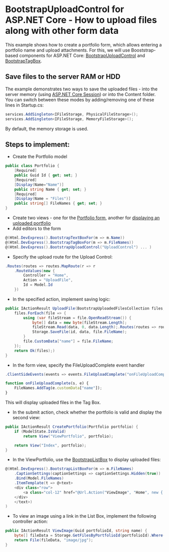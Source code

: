 # BootstrapUploadControl for ASP.NET Core - How to upload files along with other form data
This example shows how to create a portfolio form, which allows entering a portfolio name and upload attachments. For this, we will use Booststrap-based components for ASP.NET Core: [BootstrapUploadControl](https://demos.devexpress.com/aspnetcore-bootstrap/Editors-UploadControl) and [BootstrapTagBox](https://demos.devexpress.com/aspnetcore-bootstrap/Editors-TagBox).

## Save files to the server RAM or HDD
The example demonstrates two ways to save the uploaded files - into the server memory (using [ASP.NET Core Session](https://docs.microsoft.com/en-us/aspnet/core/fundamentals/app-state?tabs=aspnetcore2x)) or into the Content folder. You can switch between these modes by adding/removing one of these lines in Startup.cs:
```csharp
services.AddSingleton<IFileStorage, PhysicalFileStorage>();
services.AddSingleton<IFileStorage, MemoryFileStorage>();
```
By default, the memory storage is used.

## Steps to implement:
* Create the Portfolio model

```csharp
public class Portfolio {
    [Required]
    public Guid Id { get; set; }
    [Required]
    [Display(Name="Name")]
    public string Name { get; set; }
    [Required]
    [Display(Name = "Files")]
    public string[] FileNames { get; set; }
}
```
* Create two views - one for the [Portfolio form](/UploadControlCore/Views/Home/Index.cshtml), another for [displaying an uploaded portfolio](/UploadControlCore/Views/Home/ViewPortfolio.cshtml)
* Add editors to the form

```csharp 
@(Html.DevExpress().BootstrapTextBoxFor(m => m.Name))
@(Html.DevExpress().BootstrapTagBoxFor(m => m.FileNames))
@(Html.DevExpress().BootstrapUploadControl("UploadControl") ... )
```

* Specify the upload route for the Upload Control:

```csharp 
.Routes(routes => routes.MapRoute(r => r
    .RouteValues(new {
        Controller = "Home",
        Action = "UploadFile",
        Id = Model.Id
    })
```

* In the specified action, implement saving logic:

```csharp
public IActionResult UploadFile(BootstrapUploadedFilesCollection files, Guid id) {
    files.ForEach(file => {
        using (var fileStream = file.OpenReadStream()) {
            byte[] data = new byte[fileStream.Length];
            fileStream.Read(data, 0, data.Length);.Routes(routes => routes
            Storage.SaveFile(id, data, file.FileName);
        }   
        file.CustomData["name"] = file.FileName; 
    });
    return Ok(files);)
}
```

* In the form view, specify the FileUploadComplete event handler

```csharp  
.ClientSideEvents(events => events.FileUploadComplete("onFileUploadComplete"))
``` 
```javascript
function onFileUploadComplete(s, e) {
    FileNames.AddTag(e.customData["name"]);
}
```
This will display uploaded files in the Tag Box.

* In the submit action, check whether the portfolio is valid and display the second view:

```csharp 
public IActionResult CreatePortfolio(Portfolio portfolio) {
    if (ModelState.IsValid)
        return View("ViewPortfolio", portfolio);

    return View("Index", portfolio);
}
```

* In the ViewPortfolio, use the [BootstrapListBox](https://demos.devexpress.com/aspnetcore-bootstrap/Editors-ListBox) to display uploaded files:

```csharp
@(Html.DevExpress().BootstrapListBoxFor(m => m.FileNames)
    .CaptionSettings(captionSettings => captionSettings.Hidden(true))
    .Bind(Model.FileNames)
    .ItemTemplate(t => @<text>
    <div class="row">
        <a class="col-12" href="@Url.Action("ViewImage", "Home", new { PortfolioId = Model.Id, Name = t.Item.Text })">@t.Item.Text</a>
    </div>
    </text>)
)
```

* To view an image using a link in the List Box, implement the following controller action:

```csharp
public IActionResult ViewImage(Guid portfolioId, string name) {
    byte[] fileData = Storage.GetFilesByPortfolioId(portfolioId).Where(f => f.FileName == name).FirstOrDefault().Bytes;
    return File(fileData, "image/jpg");
}
```
